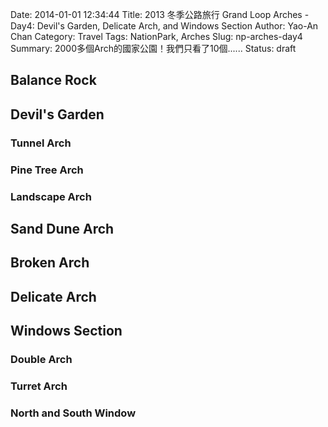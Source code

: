 Date: 2014-01-01 12:34:44
Title: 2013 冬季公路旅行 Grand Loop Arches - Day4: Devil's Garden, Delicate Arch, and Windows Section
Author: Yao-An Chan
Category: Travel
Tags: NationPark, Arches
Slug: np-arches-day4
Summary: 2000多個Arch的國家公園！我們只看了10個......
Status: draft

## Balance Rock

## Devil's Garden

### Tunnel Arch

### Pine Tree Arch

### Landscape Arch

## Sand Dune Arch

## Broken Arch

## Delicate Arch

## Windows Section

### Double Arch

### Turret Arch

### North and South Window
